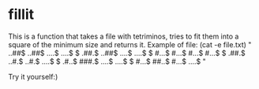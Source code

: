 # fillit
This is a function that takes a file with tetriminos, tries to fit them into a square of the minimum size and returns it.
Example of file: (cat -e file.txt)
"
..##$
..##$
....$
....$
$
.##.$
..##$
....$
....$
$
#...$
#...$
#...$
#...$
$
.##.$
..#.$
..#.$
....$
$
.#..$
###.$
....$
....$
$
#...$
##..$
#...$
....$
"

Try it yourself:)
